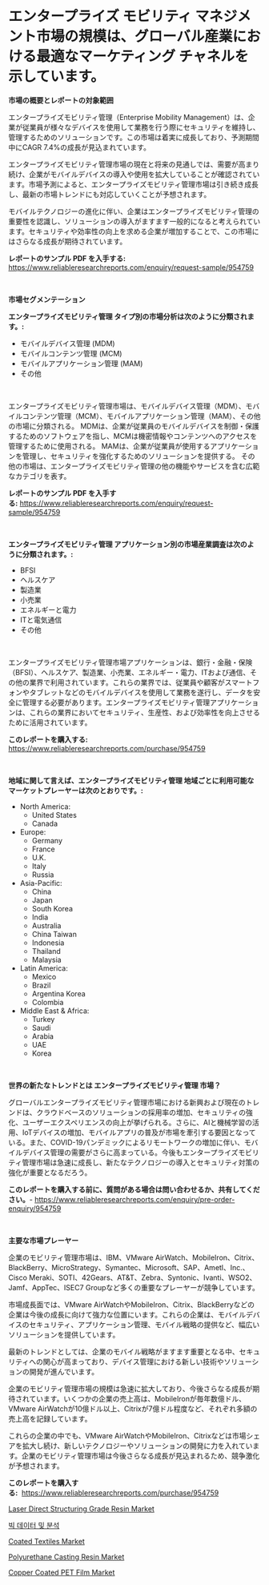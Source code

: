 <p><h1>エンタープライズ モビリティ マネジメント市場の規模は、グローバル産業における最適なマーケティング チャネルを示しています。</h1></p><p><strong>市場の概要とレポートの対象範囲</strong></p>
<p><p>エンタープライズモビリティ管理（Enterprise Mobility Management）は、企業が従業員が様々なデバイスを使用して業務を行う際にセキュリティを維持し、管理するためのソリューションです。この市場は着実に成長しており、予測期間中にCAGR 7.4%の成長が見込まれています。</p><p>エンタープライズモビリティ管理市場の現在と将来の見通しでは、需要が高まり続け、企業がモバイルデバイスの導入や使用を拡大していることが確認されています。市場予測によると、エンタープライズモビリティ管理市場は引き続き成長し、最新の市場トレンドにも対応していくことが予想されます。</p><p>モバイルテクノロジーの進化に伴い、企業はエンタープライズモビリティ管理の重要性を認識し、ソリューションの導入がますます一般的になると考えられています。セキュリティや効率性の向上を求める企業が増加することで、この市場にはさらなる成長が期待されています。</p></p>
<p><strong>レポートのサンプル PDF を入手する:</strong> <a href="https://www.reliableresearchreports.com/enquiry/request-sample/954759">https://www.reliableresearchreports.com/enquiry/request-sample/954759</a></p>
<p>&nbsp;</p>
<p><strong>市場セグメンテーション</strong></p>
<p><strong>エンタープライズモビリティ管理 タイプ別の市場分析は次のように分類されます。:</strong></p>
<p><ul><li>モバイルデバイス管理 (MDM)</li><li>モバイルコンテンツ管理 (MCM)</li><li>モバイルアプリケーション管理 (MAM)</li><li>その他</li></ul></p>
<p>&nbsp;</p>
<p><p>エンタープライズモビリティ管理市場は、モバイルデバイス管理（MDM）、モバイルコンテンツ管理（MCM）、モバイルアプリケーション管理（MAM）、その他の市場に分類される。 MDMは、企業が従業員のモバイルデバイスを制御・保護するためのソフトウェアを指し、MCMは機密情報やコンテンツへのアクセスを管理するために使用される。 MAMは、企業が従業員が使用するアプリケーションを管理し、セキュリティを強化するためのソリューションを提供する。 その他の市場は、エンタープライズモビリティ管理の他の機能やサービスを含む広範なカテゴリを表す。</p></p>
<p><strong>レポートのサンプル PDF を入手する:</strong>&nbsp;<a href="https://www.reliableresearchreports.com/enquiry/request-sample/954759">https://www.reliableresearchreports.com/enquiry/request-sample/954759</a></p>
<p>&nbsp;</p>
<p><strong> エンタープライズモビリティ管理 アプリケーション別の市場産業調査は次のように分類されます。:</strong></p>
<p><ul><li>BFSI</li><li>ヘルスケア</li><li>製造業</li><li>小売業</li><li>エネルギーと電力</li><li>ITと電気通信</li><li>その他</li></ul></p>
<p>&nbsp;</p>
<p><p>エンタープライズモビリティ管理市場アプリケーションは、銀行・金融・保険（BFSI）、ヘルスケア、製造業、小売業、エネルギー・電力、ITおよび通信、その他の業界で利用されています。これらの業界では、従業員や顧客がスマートフォンやタブレットなどのモバイルデバイスを使用して業務を遂行し、データを安全に管理する必要があります。エンタープライズモビリティ管理アプリケーションは、これらの業界においてセキュリティ、生産性、および効率性を向上させるために活用されています。</p></p>
<p><strong>このレポートを購入する:</strong>&nbsp; <a href="https://www.reliableresearchreports.com/purchase/954759">https://www.reliableresearchreports.com/purchase/954759</a></p>
<p>&nbsp;</p>
<p><strong>地域に関して言えば、エンタープライズモビリティ管理 地域ごとに利用可能なマーケットプレーヤーは次のとおりです。:</strong></p>
<p><ul>
    <li>
        North America:
        <ul>
            <li>United States</li>
            <li>Canada</li>
        </ul>
    </li>
    <li>
        Europe:
        <ul>
            <li>Germany</li>
            <li>France</li>
            <li>U.K.</li>
            <li>Italy</li>
            <li>Russia</li>
        </ul>
    </li>
    <li>
        Asia-Pacific:
        <ul>
            <li>China</li>
            <li>Japan</li>
            <li>South Korea</li>
            <li>India</li>
            <li>Australia</li>
            <li>China Taiwan</li>
            <li>Indonesia</li>
            <li>Thailand</li>
            <li>Malaysia</li>
        </ul>
    </li>
    <li>
        Latin America:
        <ul>
            <li>Mexico</li>
            <li>Brazil</li>
            <li>Argentina Korea</li>
            <li>Colombia</li>
        </ul>
    </li>
    <li>
        Middle East & Africa:
        <ul>
            <li>Turkey</li>
            <li>Saudi</li>
            <li>Arabia</li>
            <li>UAE</li>
            <li>Korea</li>
        </ul>
    </li>
    </ul></p>
<p>&nbsp;</p>
<p><strong>世界の新たなトレンドとは エンタープライズモビリティ管理 市場？</strong></p>
<p><p>グローバルエンタープライズモビリティ管理市場における新興および現在のトレンドは、クラウドベースのソリューションの採用率の増加、セキュリティの強化、ユーザーエクスペリエンスの向上が挙げられる。さらに、AIと機械学習の活用、IoTデバイスの増加、モバイルアプリの普及が市場を牽引する要因となっている。また、COVID-19パンデミックによるリモートワークの増加に伴い、モバイルデバイス管理の需要がさらに高まっている。今後もエンタープライズモビリティ管理市場は急速に成長し、新たなテクノロジーの導入とセキュリティ対策の強化が重要となるだろう。</p></p>
<p><strong>このレポートを購入する前に、質問がある場合は問い合わせるか、共有してください。</strong>- <a href="https://www.reliableresearchreports.com/enquiry/pre-order-enquiry/954759">https://www.reliableresearchreports.com/enquiry/pre-order-enquiry/954759</a></p>
<p>&nbsp;</p>
<p><strong>主要な市場プレーヤー</strong></p>
<p><p>企業のモビリティ管理市場は、IBM、VMware AirWatch、MobileIron、Citrix、BlackBerry、MicroStrategy、Symantec、Microsoft、SAP、Ametl、Inc.、Cisco Meraki、SOTI、42Gears、AT&T、Zebra、Syntonic、Ivanti、WSO2、Jamf、AppTec、ISEC7 Groupなど多くの重要なプレーヤーが競争しています。</p><p>市場成長面では、VMware AirWatchやMobileIron、Citrix、BlackBerryなどの企業は今後の成長に向けて強力な位置にいます。これらの企業は、モバイルデバイスのセキュリティ、アプリケーション管理、モバイル戦略の提供など、幅広いソリューションを提供しています。</p><p>最新のトレンドとしては、企業のモバイル戦略がますます重要となる中、セキュリティへの関心が高まっており、デバイス管理における新しい技術やソリューションの開発が進んでいます。</p><p>企業のモビリティ管理市場の規模は急速に拡大しており、今後さらなる成長が期待されています。いくつかの企業の売上高は、MobileIronが毎年数億ドル、VMware AirWatchが10億ドル以上、Citrixが7億ドル程度など、それぞれ多額の売上高を記録しています。</p><p>これらの企業の中でも、VMware AirWatchやMobileIron、Citrixなどは市場シェアを拡大し続け、新しいテクノロジーやソリューションの開発に力を入れています。企業のモビリティ管理市場は今後さらなる成長が見込まれるため、競争激化が予想されます。</p></p>
<p><strong>このレポートを購入する:</strong>&nbsp;&nbsp;<a href="https://www.reliableresearchreports.com/purchase/954759">https://www.reliableresearchreports.com/purchase/954759</a></p>
<p><p><a href="https://github.com/RichRobinson5/Market-Research-Report-List-4/blob/main/laser-direct-structuring-grade-resin-market.md">Laser Direct Structuring Grade Resin Market</a></p><p><a href="https://github.com/sougarounis/Market-Research-Report-List-2/blob/main/3490233185246.md">빅 데이터 및 분석</a></p><p><a href="https://github.com/gdfhhhj/Market-Research-Report-List-3/blob/main/coated-textiles-market.md">Coated Textiles Market</a></p><p><a href="https://view.publitas.com/reportprime-1/polyurethane-casting-resin-market-research-report-the-key-to-successful-business-strategy-forecasted-for-period-from-2024-2031/">Polyurethane Casting Resin Market</a></p><p><a href="https://issuu.com/reportprime-2/docs/copper-coated-pet-film-market-size-2030.pptx">Copper Coated PET Film Market</a></p></p>